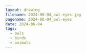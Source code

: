 ```yaml
---
layout: drawing
filename: 2024-06-04_owl-eyes.jpg
pagename: 2024-06-04_owl-eyes
date: 2024-06-04
tags:
  - owls
  - birds
  - animals
---
```

